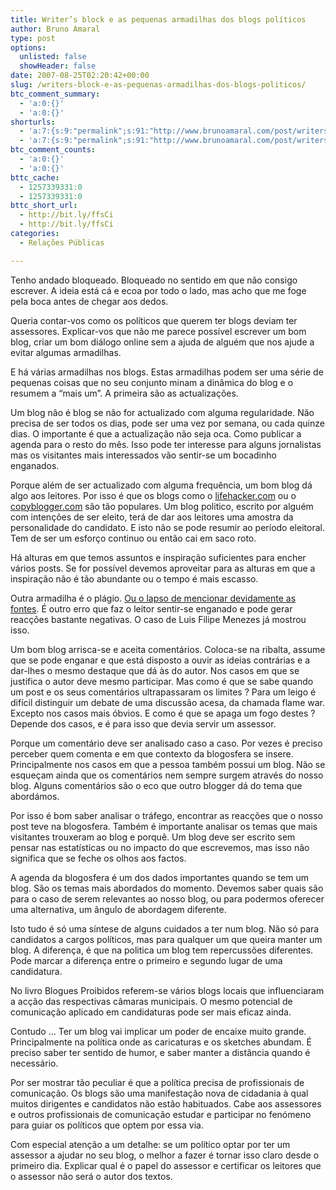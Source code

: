 ```yaml
---
title: Writer’s block e as pequenas armadilhas dos blogs políticos
author: Bruno Amaral
type: post
options:
  unlisted: false
  showHeader: false
date: 2007-08-25T02:20:42+00:00
slug: /writers-block-e-as-pequenas-armadilhas-dos-blogs-politicos/
btc_comment_summary:
  - 'a:0:{}'
  - 'a:0:{}'
shorturls:
  - 'a:7:{s:9:"permalink";s:91:"http://www.brunoamaral.com/post/writers-block-e-as-pequenas-armadilhas-dos-blogs-politicos/";s:7:"tinyurl";s:25:"http://tinyurl.com/cogjz5";s:4:"isgd";s:17:"http://is.gd/pHwq";s:5:"bitly";s:19:"http://bit.ly/5bFu1";s:5:"snipr";s:22:"http://snipr.com/evdox";s:5:"snurl";s:22:"http://snurl.com/evdox";s:7:"snipurl";s:24:"http://snipurl.com/evdox";}'
  - 'a:7:{s:9:"permalink";s:91:"http://www.brunoamaral.com/post/writers-block-e-as-pequenas-armadilhas-dos-blogs-politicos/";s:7:"tinyurl";s:25:"http://tinyurl.com/cogjz5";s:4:"isgd";s:17:"http://is.gd/pHwq";s:5:"bitly";s:19:"http://bit.ly/5bFu1";s:5:"snipr";s:22:"http://snipr.com/evdox";s:5:"snurl";s:22:"http://snurl.com/evdox";s:7:"snipurl";s:24:"http://snipurl.com/evdox";}'
btc_comment_counts:
  - 'a:0:{}'
  - 'a:0:{}'
bttc_cache:
  - 1257339331:0
  - 1257339331:0
bttc_short_url:
  - http://bit.ly/ffsCi
  - http://bit.ly/ffsCi
categories:
  - Relações Públicas

---
```

Tenho andado bloqueado. Bloqueado no sentido em que não consigo escrever. A ideia está cá e ecoa por todo o lado, mas acho que me foge pela boca antes de chegar aos dedos.

Queria contar-vos como os políticos que querem ter blogs deviam ter assessores. Explicar-vos que não me parece possível escrever um bom blog, criar um bom diálogo online sem a ajuda de alguém que nos ajude a evitar algumas armadilhas.

E há várias armadilhas nos blogs. Estas armadilhas podem ser uma série de pequenas coisas que no seu conjunto minam a dinâmica do blog e o resumem a &#8220;mais um&#8221;. A primeira são as actualizações.

Um blog não é blog se não for actualizado com alguma regularidade. Não precisa de ser todos os dias, pode ser uma vez por semana, ou cada quinze dias. O importante é que a actualização não seja oca. Como publicar a agenda para o resto do mês. Isso pode ter interesse para alguns jornalistas mas os visitantes mais interessados vão sentir-se um bocadinho enganados.

Porque além de ser actualizado com alguma frequência, um bom blog dá algo aos leitores. Por isso é que os blogs como o [lifehacker.com][1] ou o [copyblogger.com][2] são tão populares. Um blog politico, escrito por alguém com intenções de ser eleito, terá de dar aos leitores uma amostra da personalidade do candidato. E isto não se pode resumir ao período eleitoral. Tem de ser um esforço continuo ou então cai em saco roto.

Há alturas em que temos assuntos e inspiração suficientes para encher vários posts. Se for possível devemos aproveitar para as alturas em que a inspiração não é tão abundante ou o tempo é mais escasso.

Outra armadilha é o plágio. [Ou o lapso de mencionar devidamente as fontes][3]. É outro erro que faz o leitor sentir-se enganado e pode gerar reacções bastante negativas. O caso de Luis Filipe Menezes já mostrou isso.

Um bom blog arrisca-se e aceita comentários. Coloca-se na ribalta, assume que se pode enganar e que está disposto a ouvir as ideias contrárias e a dar-lhes o mesmo destaque que dá às do autor. Nos casos em que se justifica o autor deve mesmo participar. Mas como é que se sabe quando um post e os seus comentários ultrapassaram os limites ? Para um leigo é difícil distinguir um debate de uma discussão acesa, da chamada flame war. Excepto nos casos mais óbvios. E como é que se apaga um fogo destes ? Depende dos casos, e é para isso que devia servir um assessor.

Porque um comentário deve ser analisado caso a caso. Por vezes é preciso perceber quem comenta e em que contexto da blogosfera se insere. Principalmente nos casos em que a pessoa também possui um blog. Não se esqueçam ainda que os comentários nem sempre surgem através do nosso blog. Alguns comentários são o eco que outro blogger dá do tema que abordámos.

Por isso é bom saber analisar o tráfego, encontrar as reacções que o nosso post teve na blogosfera. Também é importante analisar os temas que mais visitantes trouxeram ao blog e porquê. Um blog deve ser escrito sem pensar nas estatísticas ou no impacto do que escrevemos, mas isso não significa que se feche os olhos aos factos.

A agenda da blogosfera é um dos dados importantes quando se tem um blog. São os temas mais abordados do momento. Devemos saber quais são para o caso de serem relevantes ao nosso blog, ou para podermos oferecer uma alternativa, um ângulo de abordagem diferente.

Isto tudo é só uma síntese de alguns cuidados a ter num blog. Não só para candidatos a cargos políticos, mas para qualquer um que queira manter um blog. A diferença, é que na politica um blog tem repercussões diferentes. Pode marcar a diferença entre o primeiro e segundo lugar de uma candidatura.

No livro Blogues Proibidos referem-se vários blogs locais que influenciaram a acção das respectivas câmaras municipais. O mesmo potencial de comunicação aplicado em candidaturas pode ser mais eficaz ainda.

Contudo &#8230; Ter um blog vai implicar um poder de encaixe muito grande. Principalmente na política onde as caricaturas e os sketches abundam. É preciso saber ter sentido de humor, e saber manter a distância quando é necessário.

Por ser mostrar tão peculiar é que a política precisa de profissionais de comunicação. Os blogs são uma manifestação nova de cidadania à qual muitos dirigentes e candidatos não estão habituados. Cabe aos assessores e outros profissionais de comunicação estudar e participar no fenómeno para guiar os políticos que optem por essa via.

Com especial atenção a um detalhe: se um político optar por ter um assessor a ajudar no seu blog, o melhor a fazer é tornar isso claro desde o primeiro dia. Explicar qual é o papel do assessor e certificar os leitores que o assessor não será o autor dos textos.

 [1]: http://www.lifehacker.com
 [2]: http://www.copyblogger.com
 [3]: http://dn.sapo.pt/2007/08/23/nacional/alegacoes_finais_luis_filipe_menezes.html